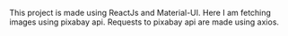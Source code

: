 This project is made using ReactJs and Material-UI.
Here I am fetching images using pixabay api.
Requests to pixabay api are made using axios.
